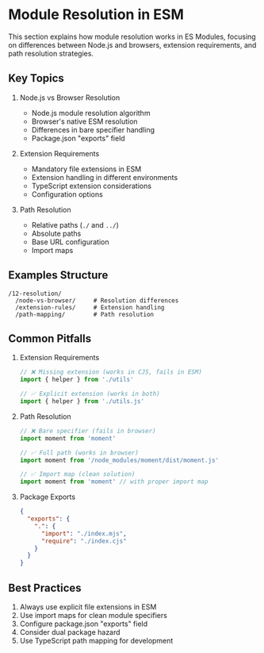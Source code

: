 # Module Resolution in ESM

This section explains how module resolution works in ES Modules, focusing on differences between Node.js and browsers, extension requirements, and path resolution strategies.

## Key Topics

1. Node.js vs Browser Resolution
   - Node.js module resolution algorithm
   - Browser's native ESM resolution
   - Differences in bare specifier handling
   - Package.json "exports" field

2. Extension Requirements
   - Mandatory file extensions in ESM
   - Extension handling in different environments
   - TypeScript extension considerations
   - Configuration options

3. Path Resolution
   - Relative paths (`./` and `../`)
   - Absolute paths
   - Base URL configuration
   - Import maps

## Examples Structure

```
/12-resolution/
  /node-vs-browser/     # Resolution differences
  /extension-rules/     # Extension handling
  /path-mapping/        # Path resolution
```

## Common Pitfalls

1. Extension Requirements
   ```js
   // ❌ Missing extension (works in CJS, fails in ESM)
   import { helper } from './utils'
   
   // ✅ Explicit extension (works in both)
   import { helper } from './utils.js'
   ```

2. Path Resolution
   ```js
   // ❌ Bare specifier (fails in browser)
   import moment from 'moment'
   
   // ✅ Full path (works in browser)
   import moment from '/node_modules/moment/dist/moment.js'
   
   // ✅ Import map (clean solution)
   import moment from 'moment' // with proper import map
   ```

3. Package Exports
   ```json
   {
     "exports": {
       ".": {
         "import": "./index.mjs",
         "require": "./index.cjs"
       }
     }
   }
   ```

## Best Practices

1. Always use explicit file extensions in ESM
2. Use import maps for clean module specifiers
3. Configure package.json "exports" field
4. Consider dual package hazard
5. Use TypeScript path mapping for development

